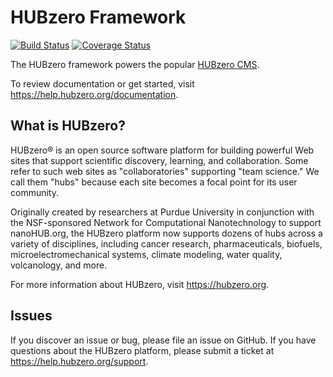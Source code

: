 # HUBzero Framework

[![Build Status](https://travis-ci.org/hubzero/framework.svg?branch=master)](https://travis-ci.org/hubzero/framework)
[![Coverage Status](https://coveralls.io/repos/hubzero/framework/badge.svg?branch=master&service=github)](https://coveralls.io/github/hubzero/framework?branch=master)

The HUBzero framework powers the popular [HUBzero CMS](https://github.com/hubzero/hubzero-cms).

To review documentation or get started, visit https://help.hubzero.org/documentation.

## What is HUBzero?

HUBzero® is an open source software platform for building powerful Web sites that support scientific discovery, learning, and collaboration. Some refer to such web sites as "collaboratories" supporting "team science." We call them "hubs" because each site becomes a focal point for its user community.

Originally created by researchers at Purdue University in conjunction with the NSF-sponsored Network for Computational Nanotechnology to support nanoHUB.org, the HUBzero platform now supports dozens of hubs across a variety of disciplines, including cancer research, pharmaceuticals, biofuels, microelectromechanical systems, climate modeling, water quality, volcanology, and more.

For more information about HUBzero, visit https://hubzero.org.

## Issues

If you discover an issue or bug, please file an issue on GitHub. If you have questions about the HUBzero platform, please submit a ticket at https://help.hubzero.org/support.
